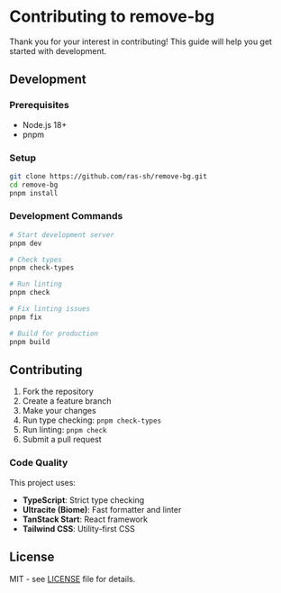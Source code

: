 # Contributing to remove-bg

Thank you for your interest in contributing! This guide will help you get started with development.

## Development

### Prerequisites

- Node.js 18+
- pnpm

### Setup

```bash
git clone https://github.com/ras-sh/remove-bg.git
cd remove-bg
pnpm install
```

### Development Commands

```bash
# Start development server
pnpm dev

# Check types
pnpm check-types

# Run linting
pnpm check

# Fix linting issues
pnpm fix

# Build for production
pnpm build
```

## Contributing

1. Fork the repository
2. Create a feature branch
3. Make your changes
4. Run type checking: `pnpm check-types`
5. Run linting: `pnpm check`
6. Submit a pull request

### Code Quality

This project uses:
- **TypeScript**: Strict type checking
- **Ultracite (Biome)**: Fast formatter and linter
- **TanStack Start**: React framework
- **Tailwind CSS**: Utility-first CSS

## License

MIT - see [LICENSE](LICENSE) file for details.
